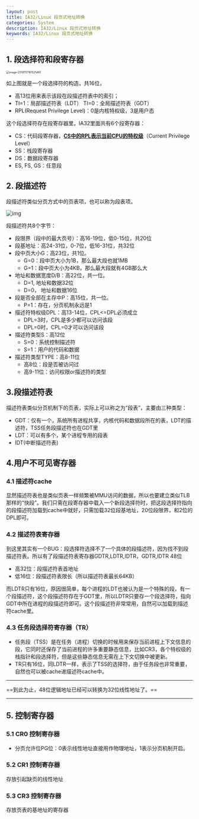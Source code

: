```yaml
---
layout: post
title: IA32/Linux 段页式地址转换
categories: System
description: IA32/Linux 段页式地址转换
keywords: IA32/Linux 段页式地址转换
---
```


## 1. 段选择符和段寄存器

<img src="C:\Users\64451\Pictures\md_images\image-20191117161525461.png" alt="image-20191117161525461" style="zoom:50%;" />

如上图就是一个段选择符的构造，共16位，

- 高13位用来表示该段在段描述符表中的索引；
- TI=1：局部描述符表（LDT）  TI=0：全局描述符表（GDT）
- RPL(Request Privilege Level)：0是内核特权级，3是用户态

这个段选择符存在段寄存器里，IA32里面共有6个段寄存器：

- CS：代码段寄存器，**<u>CS中的RPL表示当前CPU的特权级</u>**（Current Privilege Level）
- SS：栈段寄存器
- DS：数据段寄存器
- ES, FS, GS：任意段

## 2. 段描述符

段描述符类似分页方式中的页表项，也可以称为段表项。

 ![img](C:\Users\64451\Pictures\md_images\u=2271433171,2538321423&fm=26&gp=0.jpg) 

 

段描述符共8个字节：

- 段限界（段中的最大页号）：高16-19位，低0-15位，共20位
- 段基地址：高24-31位，0-7位，低16-31位，共32位
- 段中页大小G：高23位，共1位。
  - G=0：段中页大小为1B，那么最大段也就1MB
  - G=1：段中页大小为4KB，那么最大段就有4GB那么大
- 地址和数据宽度D/B：高22位，共一位。
  - D=1, 地址和数据32位
  - D=0， 地址和数据16位
- 段是否全部在主存中P：高15位，共一位。
  - P=1：存在，分页机制永远是1
- 描述符特权级DPL：高13-14位，CPL<=DPL必须成立
  - DPL=3时，CPL是多少都可以访问该段
  - DPL=0时，CPL=0才可以访问该段
- 描述符类型S：高12位
  - S=0：系统控制描述符
  - S=1：用户的代码和数据
- 描述符类型TYPE：高8-11位
  - 高8位：段是否被访问过
  - 高9-11位：访问权限or描述符的类型

## 3.段描述符表

描述符表类似分页机制下的页表，实际上可以称之为“段表”，主要由三种类型：

- GDT：仅有一个，系统所有进程共享，内核代码和数据段所在的表，LDT的描述符，TSS任务段描述符也在GDT里
- LDT：可以有多个，某个进程专用的段表
- IDT(中断描述符表)

## 4.用户不可见寄存器

### 4.1 描述符cache

​	显然描述符表也是类似页表一样频繁被MMU访问的数据，所以也要建立类似TLB那样的“快段”。我们只需在段寄存器中载入一个新段选择符时，把这段选择符指向的段描述符加载到cache中就好，只需加载32位段基地址，20位段限界，和2位的DPL即可。

### 4.2 描述符表寄存器

​	到这里其实有一个BUG：段选择符选择不了一个具体的段描述符，因为找不到段描述符表。所以有了段描述符表寄存器GDTR,LDTR,IDTR，GDTR,IDTR 48位

- 高32位：段描述符表首地址
- 低16位：段描述符表限长（所以描述符表最长64KB）

而LDTR只有16位，原因很简单，每个进程的LDT也被认为是一个特殊的段，有一个段描述符，这个段描述符存在于GDT里，所以LDTR只要存一个段选择符，指向GDT中所在进程的段描述符即可。这个段描述符非常常用，自然可以加载到描述符cache里。

### 4.3 任务段选择符寄存器（TR）

- 任务段（TSS）是在任务（进程）切换的时候用来保存当前进程上下文信息的段，它同时还保存了当前进程的许多重要静态信息，比如CR3，各个特权级的栈指针和段选择符，但是这些静态信息无需在上下文切换中被更新。
- TR只有16位，同LDTR一样，表示了TSS的选择符，由于任务段也非常重要，自然也可以被cache进描述符cache中。





------

==到此为止，48位逻辑地址已经可以转换为32位线性地址了。==

------





## 5. 控制寄存器

### 5.1 CR0 控制寄存器

- 分页允许位PG位：0表示线性地址直接用作物理地址，1表示分页机制开启。



### 5.2 CR1 控制寄存器

存放引起缺页的线性地址

### 5.3 CR3 控制寄存器

存放页表的基地址的寄存器

